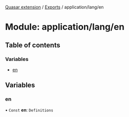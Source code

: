 [Quasar extension](../index.md) / [Exports](../modules.md) / application/lang/en

# Module: application/lang/en

## Table of contents

### Variables

- [en](application_lang_en.md#en)

## Variables

### en

• `Const` **en**: `Definitions`
